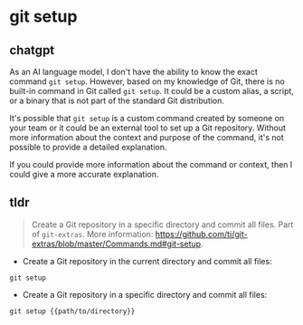 # git setup 
## chatgpt 
As an AI language model, I don't have the ability to know the exact command `git setup`. However, based on my knowledge of Git, there is no built-in command in Git called `git setup`. It could be a custom alias, a script, or a binary that is not part of the standard Git distribution. 

It's possible that `git setup` is a custom command created by someone on your team or it could be an external tool to set up a Git repository. Without more information about the context and purpose of the command, it's not possible to provide a detailed explanation.

If you could provide more information about the command or context, then I could give a more accurate explanation. 

## tldr 
 
> Create a Git repository in a specific directory and commit all files.
> Part of `git-extras`.
> More information: <https://github.com/tj/git-extras/blob/master/Commands.md#git-setup>.

- Create a Git repository in the current directory and commit all files:

`git setup`

- Create a Git repository in a specific directory and commit all files:

`git setup {{path/to/directory}}`
